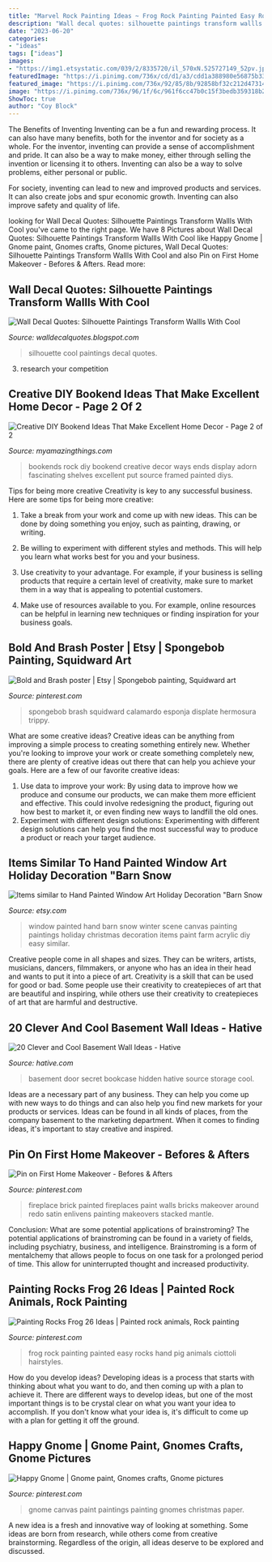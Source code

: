 ```yaml
---
title: "Marvel Rock Painting Ideas ~ Frog Rock Painting Painted Easy Rocks Hand Pig Animals Ciottoli Hairstyles"
description: "Wall decal quotes: silhouette paintings transform wallls with cool"
date: "2023-06-20"
categories:
- "ideas"
tags: ["ideas"]
images:
- "https://img1.etsystatic.com/039/2/8335720/il_570xN.525727149_52pv.jpg"
featuredImage: "https://i.pinimg.com/736x/cd/d1/a3/cdd1a388980e56875b3399e9e14923f9--black-brick-fireplace-fireplace-redo.jpg"
featured_image: "https://i.pinimg.com/736x/92/85/8b/92858bf32c212d473145aa33d09e3ae2.jpg"
image: "https://i.pinimg.com/736x/96/1f/6c/961f6cc47b0c15f3bedb359318b2d134.jpg"
ShowToc: true
author: "Coy Block"
---
```



The Benefits of Inventing
Inventing can be a fun and rewarding process. It can also have many benefits, both for the inventor and for society as a whole.
For the inventor, inventing can provide a sense of accomplishment and pride. It can also be a way to make money, either through selling the invention or licensing it to others. Inventing can also be a way to solve problems, either personal or public.

For society, inventing can lead to new and improved products and services. It can also create jobs and spur economic growth. Inventing can also improve safety and quality of life.

	

		
looking for Wall Decal Quotes: Silhouette Paintings Transform Wallls With Cool you've came to the right page. We have 8 Pictures about Wall Decal Quotes: Silhouette Paintings Transform Wallls With Cool like Happy Gnome | Gnome paint, Gnomes crafts, Gnome pictures, Wall Decal Quotes: Silhouette Paintings Transform Wallls With Cool and also Pin on First Home Makeover - Befores &amp; Afters. Read more:
		
    
## Wall Decal Quotes: Silhouette Paintings Transform Wallls With Cool

<img loading=lazy src="http://4.bp.blogspot.com/-Mk17DmAIHgk/Um-j3LO3OtI/AAAAAAAAEEE/xYIrMM0k1ws/s1600/cool+silhouleete.jpg" onerror="this.onerror=null;this.src='https://tse2.mm.bing.net/th?id=OIP.zyrMch1udB5ZksMUpgNKngHaEk&amp;pid=15.1';" alt="Wall Decal Quotes: Silhouette Paintings Transform Wallls With Cool">

_Source: walldecalquotes.blogspot.com_

>silhouette cool paintings decal quotes. 

	

3. research your competition 

    
## Creative DIY Bookend Ideas That Make Excellent Home Decor - Page 2 Of 2

<img loading=lazy src="http://myamazingthings.com/wp-content/uploads/2017/07/bookend-ideas-7.jpg" onerror="this.onerror=null;this.src='https://tse2.mm.bing.net/th?id=OIP.2i8vVow55vX0_F7LZzpuTgHaEH&amp;pid=15.1';" alt="Creative DIY Bookend Ideas That Make Excellent Home Decor - Page 2 of 2">

_Source: myamazingthings.com_

>bookends rock diy bookend creative decor ways ends display adorn fascinating shelves excellent put source framed painted diys. 

	

Tips for being more creative
Creativity is key to any successful business. Here are some tips for being more creative:
1. Take a break from your work and come up with new ideas. This can be done by doing something you enjoy, such as painting, drawing, or writing.

2. Be willing to experiment with different styles and methods. This will help you learn what works best for you and your business.

3. Use creativity to your advantage. For example, if your business is selling products that require a certain level of creativity, make sure to market them in a way that is appealing to potential customers.

4. Make use of resources available to you. For example, online resources can be helpful in learning new techniques or finding inspiration for your business goals.


    
## Bold And Brash Poster | Etsy | Spongebob Painting, Squidward Art

<img loading=lazy src="https://i.pinimg.com/736x/92/85/8b/92858bf32c212d473145aa33d09e3ae2.jpg" onerror="this.onerror=null;this.src='https://tse2.mm.bing.net/th?id=OIP.BHVilInuIYj4ZCFajvrFbgHaJ3&amp;pid=15.1';" alt="Bold and Brash poster | Etsy | Spongebob painting, Squidward art">

_Source: pinterest.com_

>spongebob brash squidward calamardo esponja displate hermosura trippy. 

	

What are some creative ideas?
Creative ideas can be anything from improving a simple process to creating something entirely new. Whether you're looking to improve your work or create something completely new, there are plenty of creative ideas out there that can help you achieve your goals. Here are a few of our favorite creative ideas: 
1. Use data to improve your work: By using data to improve how we produce and consume our products, we can make them more efficient and effective. This could involve redesigning the product, figuring out how best to market it, or even finding new ways to landfill the old ones. 
2. Experiment with different design solutions: Experimenting with different design solutions can help you find the most successful way to produce a product or reach your target audience.

    
## Items Similar To Hand Painted Window Art Holiday Decoration &quot;Barn Snow

<img loading=lazy src="https://img1.etsystatic.com/039/2/8335720/il_570xN.525727149_52pv.jpg" onerror="this.onerror=null;this.src='https://tse1.mm.bing.net/th?id=OIP.70vfkvilS2VRpoGeQ3ttcAHaJ4&amp;pid=15.1';" alt="Items similar to Hand Painted Window Art Holiday Decoration &quot;Barn Snow">

_Source: etsy.com_

>window painted hand barn snow winter scene canvas painting paintings holiday christmas decoration items paint farm acrylic diy easy similar. 

	

Creative people come in all shapes and sizes. They can be writers, artists, musicians, dancers, filmmakers, or anyone who has an idea in their head and wants to put it into a piece of art. Creativity is a skill that can be used for good or bad. Some people use their creativity to createpieces of art that are beautiful and inspiring, while others use their creativity to createpieces of art that are harmful and destructive.

    
## 20 Clever And Cool Basement Wall Ideas - Hative

<img loading=lazy src="https://hative.com/wp-content/uploads/2014/05/basement-wall-ideas/2-secret-bookcase-door.jpg" onerror="this.onerror=null;this.src='https://tse1.mm.bing.net/th?id=OIP.m3PQnOQWs2APjJCyO4gy5wHaJ4&amp;pid=15.1';" alt="20 Clever and Cool Basement Wall Ideas - Hative">

_Source: hative.com_

>basement door secret bookcase hidden hative source storage cool. 

	

Ideas are a necessary part of any business. They can help you come up with new ways to do things and can also help you find new markets for your products or services. Ideas can be found in all kinds of places, from the company basement to the marketing department. When it comes to finding ideas, it's important to stay creative and inspired.

    
## Pin On First Home Makeover - Befores &amp; Afters

<img loading=lazy src="https://i.pinimg.com/736x/cd/d1/a3/cdd1a388980e56875b3399e9e14923f9--black-brick-fireplace-fireplace-redo.jpg" onerror="this.onerror=null;this.src='https://tse4.mm.bing.net/th?id=OIP.d6XyClbctIr2h4yp8OhyJAHaJ3&amp;pid=15.1';" alt="Pin on First Home Makeover - Befores &amp; Afters">

_Source: pinterest.com_

>fireplace brick painted fireplaces paint walls bricks makeover around redo satin enlivens painting makeovers stacked mantle. 

	

Conclusion: What are some potential applications of brainstroming?
The potential applications of brainstroming can be found in a variety of fields, including psychiatry, business, and intelligence. Brainstroming is a form of mentalchemy that allows people to focus on one task for a prolonged period of time. This allow for uninterrupted thought and increased productivity.

    
## Painting Rocks Frog 26 Ideas | Painted Rock Animals, Rock Painting

<img loading=lazy src="https://i.pinimg.com/736x/2a/ac/08/2aac08ab7cffc757088ca8269558923c.jpg" onerror="this.onerror=null;this.src='https://tse1.mm.bing.net/th?id=OIP.9knmfViDykwxDGlL8DZ28QAAAA&amp;pid=15.1';" alt="Painting Rocks Frog 26 Ideas | Painted rock animals, Rock painting">

_Source: pinterest.com_

>frog rock painting painted easy rocks hand pig animals ciottoli hairstyles. 

	

How do you develop ideas?
Developing ideas is a process that starts with thinking about what you want to do, and then coming up with a plan to achieve it. There are different ways to develop ideas, but one of the most important things is to be crystal clear on what you want your idea to accomplish. If you don't know what your idea is, it's difficult to come up with a plan for getting it off the ground.

    
## Happy Gnome | Gnome Paint, Gnomes Crafts, Gnome Pictures

<img loading=lazy src="https://i.pinimg.com/736x/96/1f/6c/961f6cc47b0c15f3bedb359318b2d134.jpg" onerror="this.onerror=null;this.src='https://tse2.mm.bing.net/th?id=OIP.CUUjC4y5P7hFQFGEgKw6SgHaJ4&amp;pid=15.1';" alt="Happy Gnome | Gnome paint, Gnomes crafts, Gnome pictures">

_Source: pinterest.com_

>gnome canvas paint paintings painting gnomes christmas paper. 

	

A new idea is a fresh and innovative way of looking at something. Some ideas are born from research, while others come from creative brainstorming. Regardless of the origin, all ideas deserve to be explored and discussed.

